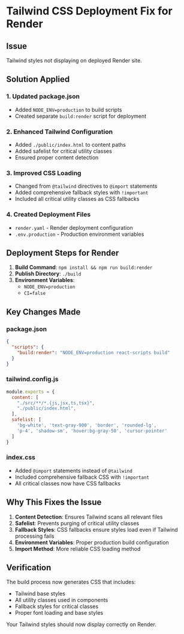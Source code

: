# Tailwind CSS Deployment Fix for Render

## Issue
Tailwind styles not displaying on deployed Render site.

## Solution Applied

### 1. Updated package.json
- Added `NODE_ENV=production` to build scripts
- Created separate `build:render` script for deployment

### 2. Enhanced Tailwind Configuration
- Added `./public/index.html` to content paths
- Added safelist for critical utility classes
- Ensured proper content detection

### 3. Improved CSS Loading
- Changed from `@tailwind` directives to `@import` statements
- Added comprehensive fallback styles with `!important`
- Included all critical utility classes as CSS fallbacks

### 4. Created Deployment Files
- `render.yaml` - Render deployment configuration
- `.env.production` - Production environment variables

## Deployment Steps for Render

1. **Build Command**: `npm install && npm run build:render`
2. **Publish Directory**: `./build`
3. **Environment Variables**:
   - `NODE_ENV=production`
   - `CI=false`

## Key Changes Made

### package.json
```json
{
  "scripts": {
    "build:render": "NODE_ENV=production react-scripts build"
  }
}
```

### tailwind.config.js
```js
module.exports = {
  content: [
    "./src/**/*.{js,jsx,ts,tsx}",
    "./public/index.html",
  ],
  safelist: [
    'bg-white', 'text-gray-900', 'border', 'rounded-lg', 
    'p-4', 'shadow-sm', 'hover:bg-gray-50', 'cursor-pointer'
  ]
}
```

### index.css
- Added `@import` statements instead of `@tailwind`
- Included comprehensive fallback CSS with `!important`
- All critical classes now have CSS fallbacks

## Why This Fixes the Issue

1. **Content Detection**: Ensures Tailwind scans all relevant files
2. **Safelist**: Prevents purging of critical utility classes
3. **Fallback Styles**: CSS fallbacks ensure styles load even if Tailwind processing fails
4. **Environment Variables**: Proper production build configuration
5. **Import Method**: More reliable CSS loading method

## Verification

The build process now generates CSS that includes:
- Tailwind base styles
- All utility classes used in components
- Fallback styles for critical classes
- Proper font loading and base styles

Your Tailwind styles should now display correctly on Render.